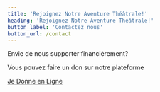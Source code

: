 ```yaml
---
title: 'Rejoignez Notre Aventure Théâtrale!'
heading: 'Rejoignez Notre Aventure Théâtrale!'
button_label: 'Contactez nous'
button_url: /contact
---
```


<p style="display: block;">Envie de nous supporter financièrement?</p>

<p style="display: block;">
  <div>Vous pouvez faire un don sur notre plateforme</div>
  
  <a href="https://www.jedonneenligne.org/fdets/campagne/ets/challenges/view/99a44e91-83c6-11ee-ac26-001dd8b75df7" target="_blank">Je Donne en Ligne</a>
</p>

<span class="line"></span>
